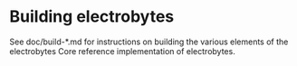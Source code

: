 Building electrobytes
=============

See doc/build-*.md for instructions on building the various
elements of the electrobytes Core reference implementation of electrobytes.
